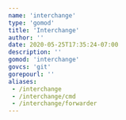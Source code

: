 ```yaml
---
name: 'interchange'
type: 'gomod'
title: 'Interchange'
author: ''
date: 2020-05-25T17:35:24-07:00
description: ''
gomod: 'interchange'
govcs: 'git'
gorepourl: ''
aliases:
 - /interchange
 - /interchange/cmd
 - /interchange/forwarder
---
```

